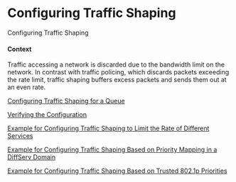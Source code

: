 Configuring Traffic Shaping
===========================

Configuring Traffic Shaping

#### Context

Traffic accessing a network is discarded due to the bandwidth limit on the network. In contrast with traffic policing, which discards packets exceeding the rate limit, traffic shaping buffers excess packets and sends them out at an even rate.


[Configuring Traffic Shaping for a Queue](galaxy_qos_trafficpolicy_trafficshaping_cfg_0037.html)



[Verifying the Configuration](galaxy_qos_trafficpolicy_trafficshaping_cfg_0038.html)



[Example for Configuring Traffic Shaping to Limit the Rate of Different Services](galaxy_qos_trafficpolicy_trafficshaping_cfg_0039.html)



[Example for Configuring Traffic Shaping Based on Priority Mapping in a DiffServ Domain](galaxy_qos_trafficpolicy_trafficshaping_cfg_0040.html)



[Example for Configuring Traffic Shaping Based on Trusted 802.1p Priorities](galaxy_qos_trafficpolicy_trafficshaping_cfg_0041.html)